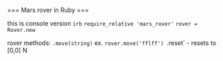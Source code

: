 === Mars rover in Ruby ===

this is console version
`irb`
`require_relative 'mars_rover'`
`rover = Rover.new`

rover methods:
`.move(string)` ex. `rover.move('fflff')
`.reset` - resets to [0,0] N